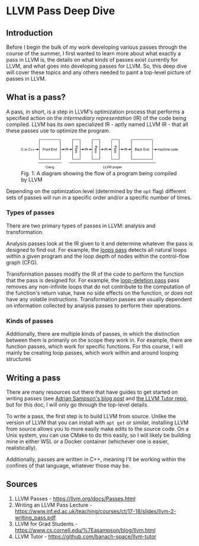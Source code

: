 # LLVM Pass Deep Dive
## Introduction
Before I begin the bulk of my work developing various passes through the course of the summer, I first wanted to learn more about what exactly a pass in LLVM is, the details on what kinds of passes exist currently for LLVM, and what goes into developing passes for LLVM. So, this deep dive will cover these topics and any others needed to paint a top-level picture of passes in LLVM.

## What is a pass?
A pass, in short, is a step in LLVM's optimization process that performs a specified action on the _intermediary representation_ (IR) of the code being compiled. LLVM has its own specialized IR - aptly named LLVM IR - that all these passes use to optimize the program.

<figure>
  <img src="img/compiler-arch.svg">
  <figcaption>
    Fig. 1: A diagram showing the flow of a program being compiled by LLVM
  </figcaption>
</figure>

Depending on the optimization level (determined by the `opt` flag) different sets of passes will run in a specific order and/or a specific number of times.

### Types of passes
There are two primary types of passes in LLVM: analysis and transformation. 

Analysis passes look at the IR given to it and determine whatever the pass is designed to find out. For example, the [loops pass](https://llvm.org/docs/Passes.html#loops-natural-loop-information) detects all natural loops within a given program and the loop depth of nodes within the control-flow graph (CFG).

Transformation passes modify the IR of the code to perform the function that the pass is designed for. For example, the [loop-deletion pass](https://llvm.org/docs/Passes.html#loop-deletion-delete-dead-loops) pass removes any non-infinite loops that do not contribute to the computation of the function's return value, have no side effects on the function, or does not have any volatile instructions. Transformation passes are usually dependent on information collected by analysis passes to perform their operations.

### Kinds of passes
Additionally, there are multiple kinds of passes, in which the distinction between them is primarily on the scope they work in. For example, there are function passes, which work for specific functions. For this course, I will mainly be creating loop passes, which work within and around looping structures

## Writing a pass
There are many resources out there that have guides to get started on writing passes (see [Adrian Sampson's blog post](https://www.cs.cornell.edu/%7Easampson/blog/llvm.html) and [the LLVM Tutor repo](https://github.com/banach-space/llvm-tutor), but for this doc, I will only go through the top-level details.

To write a pass, the first step is to build LLVM from source. Unlike the version of LLVM that you can install with `apt get` or similar, installing LLVM from source allows you to more easily make edits to the source code. On a Unix system, you can use CMake to do this easily, so I will likely be building mine in either WSL or a Docker container (whichever one is easier, realistically).

Additionally, passes are written in C++, meaning I'll be working within the confines of that language, whatever those may be.

## Sources
1. LLVM Passes - https://llvm.org/docs/Passes.html
2. Writing an LLVM Pass Lecture - https://www.inf.ed.ac.uk/teaching/courses/ct/17-18/slides/llvm-2-writing_pass.pdf
3. LLVM for Grad Students - https://www.cs.cornell.edu/%7Easampson/blog/llvm.html
4. LLVM Tutor - https://github.com/banach-space/llvm-tutor
